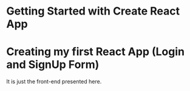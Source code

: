 # Getting Started with Create React App

# Creating my first React App (Login and SignUp Form)

It is just the front-end presented here.

